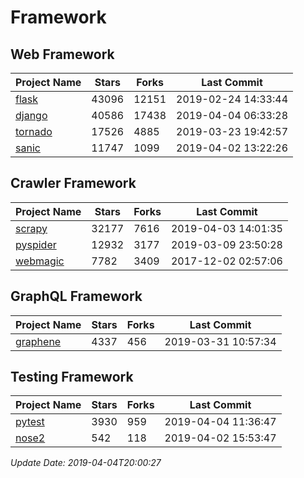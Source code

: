 # Framework

## Web Framework

| Project Name | Stars | Forks | Last Commit |
| ------------ | ----- | ----- | ----------- |
| [flask](https://github.com/pallets/flask) | 43096 | 12151 | 2019-02-24 14:33:44 |
| [django](https://github.com/django/django) | 40586 | 17438 | 2019-04-04 06:33:28 |
| [tornado](https://github.com/tornadoweb/tornado) | 17526 | 4885 | 2019-03-23 19:42:57 |
| [sanic](https://github.com/huge-success/sanic) | 11747 | 1099 | 2019-04-02 13:22:26 |

## Crawler Framework

| Project Name | Stars | Forks | Last Commit |
| ------------ | ----- | ----- | ----------- |
| [scrapy](https://github.com/scrapy/scrapy) | 32177 | 7616 | 2019-04-03 14:01:35 |
| [pyspider](https://github.com/binux/pyspider) | 12932 | 3177 | 2019-03-09 23:50:28 |
| [webmagic](https://github.com/code4craft/webmagic) | 7782 | 3409 | 2017-12-02 02:57:06 |

## GraphQL Framework

| Project Name | Stars | Forks | Last Commit |
| ------------ | ----- | ----- | ----------- |
| [graphene](https://github.com/graphql-python/graphene) | 4337 | 456 | 2019-03-31 10:57:34 |

## Testing Framework

| Project Name | Stars | Forks | Last Commit |
| ------------ | ----- | ----- | ----------- |
| [pytest](https://github.com/pytest-dev/pytest) | 3930 | 959 | 2019-04-04 11:36:47 |
| [nose2](https://github.com/nose-devs/nose2) | 542 | 118 | 2019-04-02 15:53:47 |

*Update Date: 2019-04-04T20:00:27*